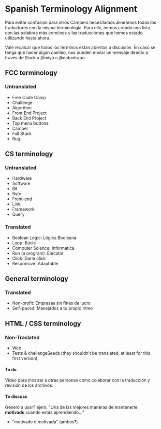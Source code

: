 # Spanish Terminology Alignment

Para evitar confusión para otros Campers necesitamos alinearnos todos los traductores con la misma terminología. Para ello, hemos creado una lista con las palabras más comúnes y las traducciones que hemos estado utilizando hasta ahora.

Vale recalcar que todos los términos están abiertos a discusión. En caso se tenga que hacer algún cambio, nos pueden enviar un mensaje directo a través de Slack a @miya o @eabedrapo.

## FCC terminology

### Untranslated

- Free Code Camp
- Challenge
- Algorithm
- Front End Project
- Back End Project
- Top menu buttons.
- Camper
- Full Stack
- Bug

## CS terminology

### Untranslated

- Hardware
- Software
- Bit
- Byte
- Front-end
- Link
- Framework
- Query

### Translated

- Boolean Logic: Lógica Booleana
- Loop: Búcle
- Computer Science: Informática
- Run (a program): Ejecutar
- Click: Darle click
- Responsive: Adaptable

## General terminology

### Translated

- Non-profit: Empresas sin fines de lucro
- Self-paced: Manejados a tu propio ritmo

## HTML / CSS terminology

### Non-Traslated

- Web
- Tests & challengeSeeds (they shouldn't be translated, at least for this first version).

#### To do

Video para mostrar a otras personas como colaborar con la traducción y revisión de los archivos.

#### To discuss

Género a usar? ejem: "Una de las mejores maneras de mantenerte **motivado** cuando estás aprendiendo..."

- "motivado o motivada" (ambos?)
